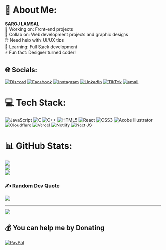                                             

# 💫 About Me:
**SAROJ LAMSAL** <br>
📡 Working on: Front-end projects<br>🤝 Collab on: Web development projects and graphic designs<br>✋ Need help with: UI/UX tips<br>🌱 Learning: Full Stack development<br>⚡ Fun fact: Designer turned coder!


## 🌐 Socials:
[![Discord](https://img.shields.io/badge/Discord-%237289DA.svg?logo=discord&logoColor=white)](https://discord.gg/saroj_lamsal) [![Facebook](https://img.shields.io/badge/Facebook-%231877F2.svg?logo=Facebook&logoColor=white)](https://facebook.com/sarojlamsal005) [![Instagram](https://img.shields.io/badge/Instagram-%23E4405F.svg?logo=Instagram&logoColor=white)](https://instagram.com/_sarojlamsal) [![LinkedIn](https://img.shields.io/badge/LinkedIn-%230077B5.svg?logo=linkedin&logoColor=white)](https://linkedin.com/in/saroj-lamsal) [![TikTok](https://img.shields.io/badge/TikTok-%23000000.svg?logo=TikTok&logoColor=white)](https://tiktok.com/@saroj_lamsal) [![email](https://img.shields.io/badge/Email-D14836?logo=gmail&logoColor=white)](mailto:slamsal005@gmail.com) 

# 💻 Tech Stack:
![JavaScript](https://img.shields.io/badge/javascript-%23323330.svg?style=for-the-badge&logo=javascript&logoColor=%23F7DF1E) ![C](https://img.shields.io/badge/c-%2300599C.svg?style=for-the-badge&logo=c&logoColor=white) ![C++](https://img.shields.io/badge/c++-%2300599C.svg?style=for-the-badge&logo=c%2B%2B&logoColor=white) ![HTML5](https://img.shields.io/badge/html5-%23E34F26.svg?style=for-the-badge&logo=html5&logoColor=white) ![React](https://img.shields.io/badge/react-%2320232a.svg?style=for-the-badge&logo=react&logoColor=%2361DAFB) ![CSS3](https://img.shields.io/badge/css3-%231572B6.svg?style=for-the-badge&logo=css3&logoColor=white) ![Adobe Illustrator](https://img.shields.io/badge/adobe%20illustrator-%23FF9A00.svg?style=for-the-badge&logo=adobe%20illustrator&logoColor=white) ![Cloudflare](https://img.shields.io/badge/Cloudflare-F38020?style=for-the-badge&logo=Cloudflare&logoColor=white) ![Vercel](https://img.shields.io/badge/vercel-%23000000.svg?style=for-the-badge&logo=vercel&logoColor=white) ![Netlify](https://img.shields.io/badge/netlify-%23000000.svg?style=for-the-badge&logo=netlify&logoColor=#00C7B7) ![Next JS](https://img.shields.io/badge/Next-black?style=for-the-badge&logo=next.js&logoColor=white)
# 📊 GitHub Stats:
![](https://github-readme-stats.vercel.app/api?username=s-lamsal&theme=dark&hide_border=false&include_all_commits=false&count_private=false)<br/>
![](https://nirzak-streak-stats.vercel.app/?user=s-lamsal&theme=dark&hide_border=false)<br/>
![](https://github-readme-stats.vercel.app/api/top-langs/?username=s-lamsal&theme=dark&hide_border=false&include_all_commits=false&count_private=false&layout=compact)

### ✍️ Random Dev Quote
![](https://quotes-github-readme.vercel.app/api?type=horizontal&theme=radical)

---
[![](https://visitcount.itsvg.in/api?id=s-lamsal&icon=0&color=0)](https://visitcount.itsvg.in)

  ## 💰 You can help me by Donating
  [![PayPal](https://img.shields.io/badge/PayPal-00457C?style=for-the-badge&logo=paypal&logoColor=white)](https://paypal.me/sarojLamsal005) 

  
